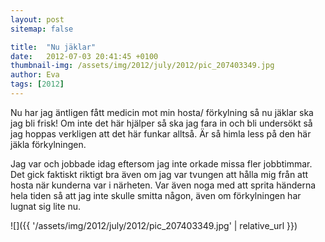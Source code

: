 ```yaml
---
layout: post
sitemap: false

title:  "Nu jäklar"
date:   2012-07-03 20:41:45 +0100
thumbnail-img: /assets/img/2012/july/2012/pic_207403349.jpg
author: Eva
tags: [2012]
---
```


Nu har jag äntligen fått medicin mot min hosta/ förkylning så nu jäklar ska jag bli frisk! Om inte det här hjälper så ska jag fara in och bli undersökt så jag hoppas verkligen att det här funkar alltså. Är så himla less på den här jäkla förkylningen. 

Jag var och jobbade idag eftersom jag inte orkade missa fler jobbtimmar. Det gick faktiskt riktigt bra även om jag var tvungen att hålla mig från att hosta när kunderna var i närheten. Var även noga med att sprita händerna hela tiden så att jag inte skulle smitta någon, även om förkylningen har lugnat sig lite nu.

![]({{ '/assets/img/2012/july/2012/pic_207403349.jpg'  | relative_url }})

